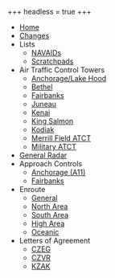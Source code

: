 +++
headless = true
+++

- [Home](/)
- [Changes](docs/changes)
- Lists
  - [NAVAIDs](docs/lists/navaids)
  - [Scratchpads](docs/lists/scratchpads)
- Air Traffic Control Towers
  - [Anchorage/Lake Hood](docs/terminal/panc)
  - [Bethel](docs/terminal/pabe)
  - [Fairbanks](docs/terminal/pafa)
  - [Juneau](docs/terminal/pajn)
  - [Kenai](docs/terminal/paen)
  - [King Salmon](docs/terminal/pakn)
  - [Kodiak](docs/terminal/padq)
  - [Merrill Field ATCT](docs/terminal/pamr)
  - [Military ATCT](docs/terminal/military)
- [General Radar](docs/general/radar)
- Approach Controls
  - [Anchorage (A11)](docs/approaches/a11)
  - [Fairbanks](docs/approaches/fai)
- Enroute
  - [General](docs/enroute)
  - [North Area](docs/enroute/north)
  - [South Area](docs/enroute/south)
  - [High Area](docs/enroute/high)
  - [Oceanic](docs/enroute/oceanic)
- Letters of Agreement
  - [CZEG](docs/loas/czeg)
  - [CZVR](docs/loas/czvr)
  - [KZAK](docs/loas/kzak)
